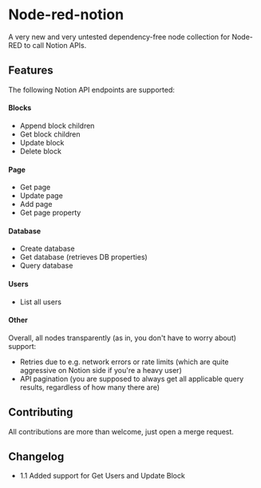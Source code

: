 # Node-red-notion

A very new and very untested dependency-free node collection for Node-RED to call Notion APIs.

## Features
The following Notion API endpoints are supported:
#### Blocks
- Append block children
- Get block children
- Update block
- Delete block
#### Page
- Get page
- Update page
- Add page
- Get page property
#### Database
- Create database
- Get database (retrieves DB properties)
- Query database
#### Users
- List all users

#### Other
Overall, all nodes transparently (as in, you don't have to worry about) support:
- Retries due to e.g. network errors or rate limits (which are quite aggressive on Notion side if you're a heavy user)
- API pagination (you are supposed to always get all applicable query results, regardless of how many there are)

## Contributing
All contributions are more than welcome, just open a merge request.

## Changelog
- 1.1 Added support for Get Users and Update Block